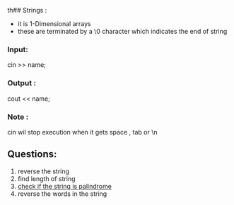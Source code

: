 th## Strings :
- it is 1-Dimensional arrays
- these are terminated by a \\0  character which indicates the end of string
### Input:
cin >> name;
### Output :
cout << name;
### Note :
cin wil stop execution when it gets space , tab or \\n


## Questions:
1. reverse the string
2. find length of string
3. [check if the string is palindrome](https://www.codingninjas.com/codestudio/problem-details/check-if-the-string-is-a-palindrome_1062633)
4. reverse the words in the string



